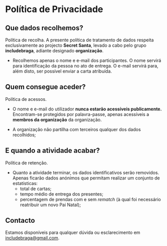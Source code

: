 # Política de Privacidade

## Que dados recolhemos?

Política de recolha.
A presente política de tratamento de dados respeita exclusivamente ao projecto **Secret Santa**, levado a cabo pelo grupo **includebraga**, adiante designado **organização**.

- Recolhemos apenas o nome e e-mail dos participantes. O nome servirá para
  identificação da pessoa no ato de entrega. O e-mail servirá para, além disto,
  ser possível enviar a carta atribuída.

## Quem consegue aceder?

Política de acessos.

- O nome e e-mail do utilizador **nunca estarão acessíveis publicamente.**
  Encontram-se protegidos por palavra-passe, apenas acessíveis a **membros da organização**
  da organização.

- A organização não partilha com terceiros qualquer dos dados recolhidos;

## E quando a atividade acabar?

Política de retenção.

- Quanto a atividade terminar, os dados identificativos serão removidos. Apenas
  ficarão dados anónimos que permitam realizar um conjunto de estatísticas:
  - total de cartas;
  - tempo médio de entrega dos presentes;
  - percentagem de prendas com e sem _rematch_ (à qual foi necessário reatribuir um novo Pai Natal);

## Contacto

Estamos disponíveis para qualquer dúvida ou esclarecimento em
[includebraga@gmail.com](mailto:includebraga@gmail.com).
